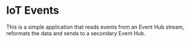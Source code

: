 # IoT Events

This is a simple application that reads events from an Event Hub stream, reformats the data and sends to a secondary Event Hub.